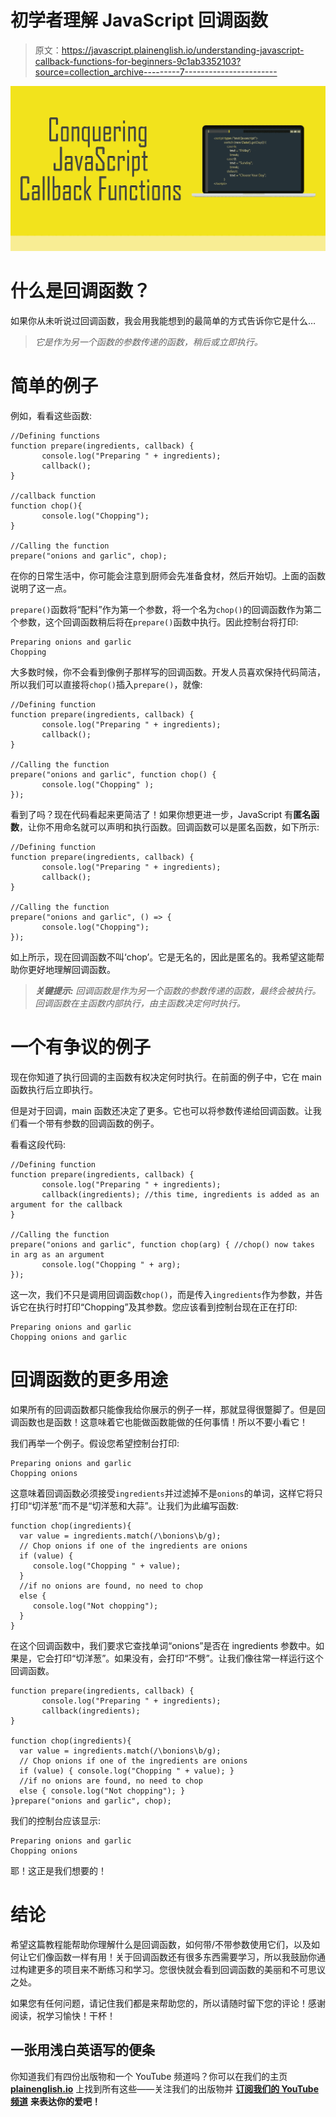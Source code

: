 # 初学者理解 JavaScript 回调函数

> 原文：<https://javascript.plainenglish.io/understanding-javascript-callback-functions-for-beginners-9c1ab3352103?source=collection_archive---------7----------------------->

![](img/72c4e153c5622157adf3cf3d77df152d.png)

# 什么是回调函数？

如果你从未听说过回调函数，我会用我能想到的最简单的方式告诉你它是什么…

> *它是作为另一个函数的参数传递的函数，稍后或立即执行。*

# 简单的例子

例如，看看这些函数:

```
//Defining functions
function prepare(ingredients, callback) {
       console.log("Preparing " + ingredients);
       callback();
}

//callback function
function chop(){
       console.log("Chopping");
}

//Calling the function
prepare("onions and garlic", chop);
```

在你的日常生活中，你可能会注意到厨师会先准备食材，然后开始切。上面的函数说明了这一点。

`prepare()`函数将“配料”作为第一个参数，将一个名为`chop()`的回调函数作为第二个参数，这个回调函数稍后将在`prepare()`函数中执行。因此控制台将打印:

```
Preparing onions and garlic
Chopping
```

大多数时候，你不会看到像例子那样写的回调函数。开发人员喜欢保持代码简洁，所以我们可以直接将`chop()`插入`prepare()`，就像:

```
//Defining function
function prepare(ingredients, callback) {
       console.log("Preparing " + ingredients);
       callback();
}

//Calling the function
prepare("onions and garlic", function chop() {
       console.log("Chopping" );
});
```

看到了吗？现在代码看起来更简洁了！如果你想更进一步，JavaScript 有**匿名函数**，让你不用命名就可以声明和执行函数。回调函数可以是匿名函数，如下所示:

```
//Defining function
function prepare(ingredients, callback) {
       console.log("Preparing " + ingredients); 
       callback();  
}

//Calling the function
prepare("onions and garlic", () => {
       console.log("Chopping");
});
```

如上所示，现在回调函数不叫‘chop’。它是无名的，因此是匿名的。我希望这能帮助你更好地理解回调函数。

> ***关键提示:*** *回调函数是作为另一个函数的参数传递的函数，最终会被执行。回调函数在主函数内部执行，由主函数决定何时执行。*

# 一个有争议的例子

现在你知道了执行回调的主函数有权决定何时执行。在前面的例子中，它在 main 函数执行后立即执行。

但是对于回调，main 函数还决定了更多。它也可以将参数传递给回调函数。让我们看一个带有参数的回调函数的例子。

看看这段代码:

```
//Defining function
function prepare(ingredients, callback) {
       console.log("Preparing " + ingredients);
       callback(ingredients); //this time, ingredients is added as an argument for the callback
}

//Calling the function
prepare("onions and garlic", function chop(arg) { //chop() now takes in arg as an argument
       console.log("Chopping " + arg);
});
```

这一次，我们不只是调用回调函数`chop()`，而是传入`ingredients`作为参数，并告诉它在执行时打印“Chopping”及其参数。您应该看到控制台现在正在打印:

```
Preparing onions and garlic 
Chopping onions and garlic
```

# 回调函数的更多用途

如果所有的回调函数都只能像我给你展示的例子一样，那就显得很蹩脚了。但是回调函数也是函数！这意味着它也能做函数能做的任何事情！所以不要小看它！

我们再举一个例子。假设您希望控制台打印:

```
Preparing onions and garlic 
Chopping onions
```

这意味着回调函数必须接受`ingredients`并过滤掉不是`onions`的单词，这样它将只打印“切洋葱”而不是“切洋葱和大蒜”。让我们为此编写函数:

```
function chop(ingredients){
  var value = ingredients.match(/\bonions\b/g);
  // Chop onions if one of the ingredients are onions
  if (value) { 
     console.log("Chopping " + value); 
  } 
  //if no onions are found, no need to chop
  else { 
     console.log("Not chopping"); 
  }  
}
```

在这个回调函数中，我们要求它查找单词“onions”是否在 ingredients 参数中。如果是，它会打印“切洋葱”。如果没有，会打印“不劈”。让我们像往常一样运行这个回调函数。

```
function prepare(ingredients, callback) {
       console.log("Preparing " + ingredients);
       callback(ingredients); 
}

function chop(ingredients){
  var value = ingredients.match(/\bonions\b/g);
  // Chop onions if one of the ingredients are onions
  if (value) { console.log("Chopping " + value); } 
  //if no onions are found, no need to chop
  else { console.log("Not chopping"); }  
}prepare("onions and garlic", chop);
```

我们的控制台应该显示:

```
Preparing onions and garlic 
Chopping onions
```

耶！这正是我们想要的！

# 结论

希望这篇教程能帮助你理解什么是回调函数，如何带/不带参数使用它们，以及如何让它们像函数一样有用！关于回调函数还有很多东西需要学习，所以我鼓励你通过构建更多的项目来不断练习和学习。您很快就会看到回调函数的美丽和不可思议之处。

如果您有任何问题，请记住我们都是来帮助您的，所以请随时留下您的评论！感谢阅读，祝学习愉快！干杯！

## **一张用浅白英语写的便条**

你知道我们有四份出版物和一个 YouTube 频道吗？你可以在我们的主页 [**plainenglish.io**](https://plainenglish.io/) 上找到所有这些——关注我们的出版物并 [**订阅我们的 YouTube 频道**](https://www.youtube.com/channel/UCtipWUghju290NWcn8jhyAw) **来表达你的爱吧！**